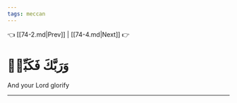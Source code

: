 ```yaml
---
tags: meccan
---
```


👈 [[74-2.md|Prev]] | [[74-4.md|Next]] 👉

# وَرَبَّكَ فَكَبِّرۡ

And your Lord glorify

---

